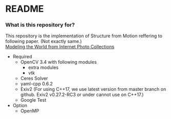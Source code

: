 # README #

### What is this repository for? ###
This repository is the implementation of Structure from Motion reffering to following paper. (Not exactly same.)  
[Modeling the World from Internet Photo Collections](http://phototour.cs.washington.edu/ModelingTheWorld_ijcv07.pdf)

* Required
	* OpenCV 3.4 with following modules
		* extra modules
		* vtk
	* Ceres Solver
	* yaml-cpp 0.6.2
	* Exiv2 (For using C++17, we use latest version from master branch on github. Exiv2 v0.27.2-RC3 or under cannot use on C++17.)
	* Google Test
* Option
	* OpenMP
